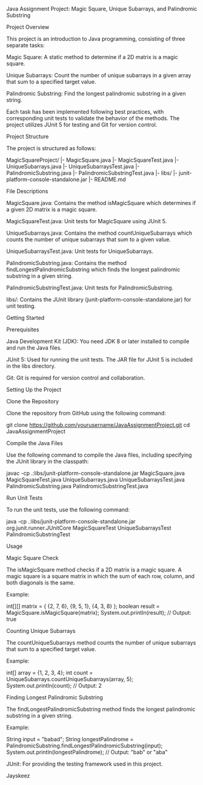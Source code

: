 Java Assignment Project: Magic Square, Unique Subarrays, and Palindromic Substring

Project Overview

This project is an introduction to Java programming, consisting of three separate tasks:

Magic Square: A static method to determine if a 2D matrix is a magic square.

Unique Subarrays: Count the number of unique subarrays in a given array that sum to a specified target value.

Palindromic Substring: Find the longest palindromic substring in a given string.

Each task has been implemented following best practices, with corresponding unit tests to validate the behavior of the methods. The project utilizes JUnit 5 for testing and Git for version control.

Project Structure

The project is structured as follows:

MagicSquareProject/
  |- MagicSquare.java
  |- MagicSquareTest.java
  |- UniqueSubarrays.java
  |- UniqueSubarraysTest.java
  |- PalindromicSubstring.java
  |- PalindromicSubstringTest.java
  |- libs/
      |- junit-platform-console-standalone.jar
  |- README.md

File Descriptions

MagicSquare.java: Contains the method isMagicSquare which determines if a given 2D matrix is a magic square.

MagicSquareTest.java: Unit tests for MagicSquare using JUnit 5.

UniqueSubarrays.java: Contains the method countUniqueSubarrays which counts the number of unique subarrays that sum to a given value.

UniqueSubarraysTest.java: Unit tests for UniqueSubarrays.

PalindromicSubstring.java: Contains the method findLongestPalindromicSubstring which finds the longest palindromic substring in a given string.

PalindromicSubstringTest.java: Unit tests for PalindromicSubstring.

libs/: Contains the JUnit library (junit-platform-console-standalone.jar) for unit testing.

Getting Started

Prerequisites

Java Development Kit (JDK): You need JDK 8 or later installed to compile and run the Java files.

JUnit 5: Used for running the unit tests. The JAR file for JUnit 5 is included in the libs directory.

Git: Git is required for version control and collaboration.

Setting Up the Project

Clone the Repository

Clone the repository from GitHub using the following command:

git clone https://github.com/yourusername/JavaAssignmentProject.git
cd JavaAssignmentProject

Compile the Java Files

Use the following command to compile the Java files, including specifying the JUnit library in the classpath:

javac -cp .:libs/junit-platform-console-standalone.jar MagicSquare.java MagicSquareTest.java UniqueSubarrays.java UniqueSubarraysTest.java PalindromicSubstring.java PalindromicSubstringTest.java

Run Unit Tests

To run the unit tests, use the following command:

java -cp .:libs/junit-platform-console-standalone.jar org.junit.runner.JUnitCore MagicSquareTest UniqueSubarraysTest PalindromicSubstringTest

Usage

Magic Square Check

The isMagicSquare method checks if a 2D matrix is a magic square. A magic square is a square matrix in which the sum of each row, column, and both diagonals is the same.

Example:

int[][] matrix = {
    {2, 7, 6},
    {9, 5, 1},
    {4, 3, 8}
};
boolean result = MagicSquare.isMagicSquare(matrix);
System.out.println(result); // Output: true

Counting Unique Subarrays

The countUniqueSubarrays method counts the number of unique subarrays that sum to a specified target value.

Example:

int[] array = {1, 2, 3, 4};
int count = UniqueSubarrays.countUniqueSubarrays(array, 5);
System.out.println(count); // Output: 2

Finding Longest Palindromic Substring

The findLongestPalindromicSubstring method finds the longest palindromic substring in a given string.

Example:

String input = "babad";
String longestPalindrome = PalindromicSubstring.findLongestPalindromicSubstring(input);
System.out.println(longestPalindrome); // Output: "bab" or "aba"

JUnit: For providing the testing framework used in this project.

Jayskeez
